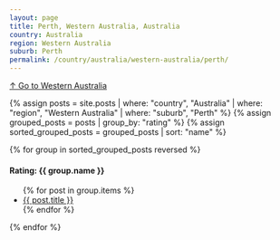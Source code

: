 ```yaml
---
layout: page
title: Perth, Western Australia, Australia
country: Australia
region: Western Australia
suburb: Perth
permalink: /country/australia/western-australia/perth/
---
```

[↑ Go to Western Australia](/country/australia/western-australia/)

{% assign posts = site.posts | where: "country", "Australia" | where: "region", "Western Australia" | where: "suburb", "Perth" %}
{% assign grouped_posts = posts | group_by: "rating" %}
{% assign sorted_grouped_posts = grouped_posts | sort: "name" %}

{% for group in sorted_grouped_posts reversed %}
  <h4>Rating: {{ group.name }}</h4>
  <ul>
    {% for post in group.items %}
      <li><a href="{{ post.url }}">{{ post.title }}</a></li>
    {% endfor %}
  </ul>
{% endfor %}

